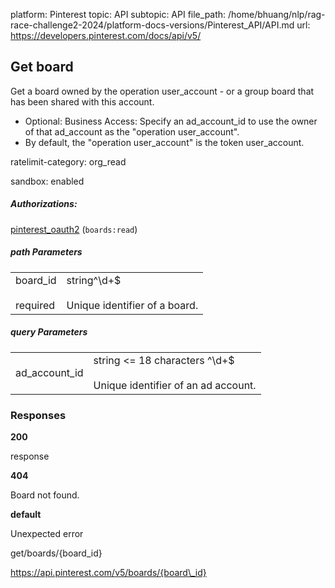 platform: Pinterest
topic: API
subtopic: API
file_path: /home/bhuang/nlp/rag-race-challenge2-2024/platform-docs-versions/Pinterest_API/API.md
url: https://developers.pinterest.com/docs/api/v5/

## [](#operation/boards/get)Get board

Get a board owned by the operation user\_account - or a group board that has been shared with this account.

* Optional: Business Access: Specify an ad\_account\_id to use the owner of that ad\_account as the "operation user\_account".
* By default, the "operation user\_account" is the token user\_account.

ratelimit-category: org\_read

sandbox: enabled

##### Authorizations:

[pinterest\_oauth2](#section/Authentication/pinterest_oauth2) (`boards:read`)

##### path Parameters

|     |     |
| --- | --- |
| board\_id<br><br>required | string^\\d+$<br><br>Unique identifier of a board. |

##### query Parameters

|     |     |
| --- | --- |
| ad\_account\_id | string <= 18 characters ^\\d+$<br><br>Unique identifier of an ad account. |

### Responses

**200**

response

**404**

Board not found.

**default**

Unexpected error

get/boards/{board\_id}

https://api.pinterest.com/v5/boards/{board\_id}